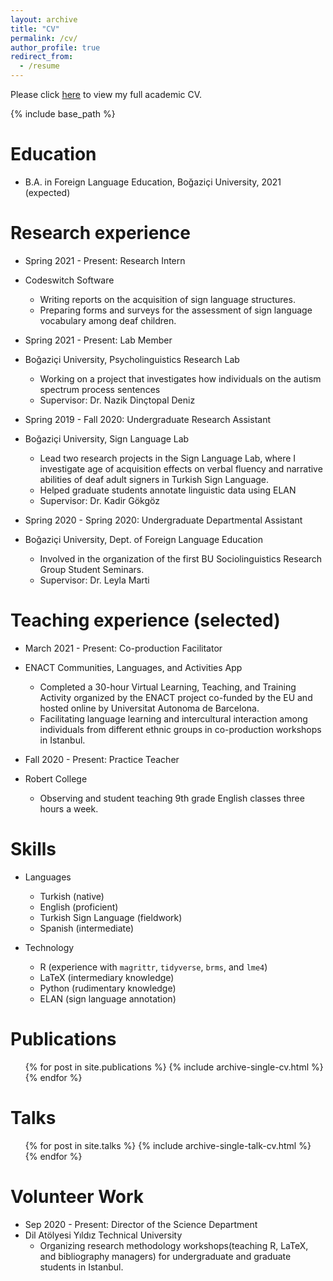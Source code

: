 ```yaml
---
layout: archive
title: "CV"
permalink: /cv/
author_profile: true
redirect_from:
  - /resume
---
```

Please click [here](https://kelesonur.com/folder/academic_cv.pdf) to view my full academic CV.

{% include base_path %}

Education
======
* B.A. in Foreign Language Education, Bo&#287;azi&ccedil;i University, 2021 (expected)

Research experience
======
* Spring 2021 - Present: Research Intern
* Codeswitch Software
  * Writing reports on the acquisition of sign language structures.
  * Preparing forms and surveys for the assessment of sign language vocabulary among deaf children.

* Spring 2021 - Present: Lab Member
* Bo&#287;azi&ccedil;i University, Psycholinguistics Research Lab
  * Working on a project that investigates how individuals on the autism spectrum process sentences
  * Supervisor: Dr. Nazik Din&ccedil;topal Deniz
  
* Spring 2019 - Fall 2020: Undergraduate Research Assistant
* Bo&#287;azi&ccedil;i University, Sign Language Lab
  * Lead two research projects in the Sign Language Lab, where I investigate age of acquisition effects on verbal fluency and narrative abilities of deaf adult signers in Turkish Sign Language.
  * Helped graduate students annotate linguistic data using ELAN
  * Supervisor: Dr. Kadir  G&ouml;kg&ouml;z
  
* Spring 2020 - Spring 2020: Undergraduate Departmental Assistant
* Bo&#287;azi&ccedil;i University, Dept. of Foreign Language Education
  * Involved in the organization of the first BU Sociolinguistics Research Group Student Seminars.
  * Supervisor: Dr. Leyla Marti
  
Teaching experience (selected)
======
* March 2021 - Present: Co-production Facilitator
* ENACT Communities, Languages, and Activities App 
  * Completed a 30-hour Virtual Learning, Teaching, and Training Activity organized by the ENACT project co-funded by the EU and hosted online by Universitat Autonoma de Barcelona.
  * Facilitating language learning and intercultural interaction among individuals from different ethnic groups in co-production workshops in Istanbul.
  
* Fall 2020 - Present: Practice Teacher
* Robert College
  * Observing and student teaching 9th grade English classes three hours a week.
  
  
Skills
======
* Languages
  * Turkish (native)
  * English (proficient)
  * Turkish Sign Language (fieldwork)
  * Spanish (intermediate)
  
* Technology
  * R (experience with `magrittr`, `tidyverse`, `brms`, and `lme4`)
  * LaTeX (intermediary knowledge)
  * Python (rudimentary knowledge)
  * ELAN (sign language annotation)

Publications
======
  <ul>{% for post in site.publications %}
    {% include archive-single-cv.html %}
  {% endfor %}</ul>
  
Talks
======
  <ul>{% for post in site.talks %}
    {% include archive-single-talk-cv.html %}
  {% endfor %}</ul>
  
   
Volunteer Work
======
* Sep 2020 - Present: Director of the Science Department
* Dil At&ouml;lyesi Y&#305;ld&#305;z Technical University
  * Organizing research methodology workshops(teaching R, LaTeX, and bibliography managers) for undergraduate and graduate students in Istanbul.
